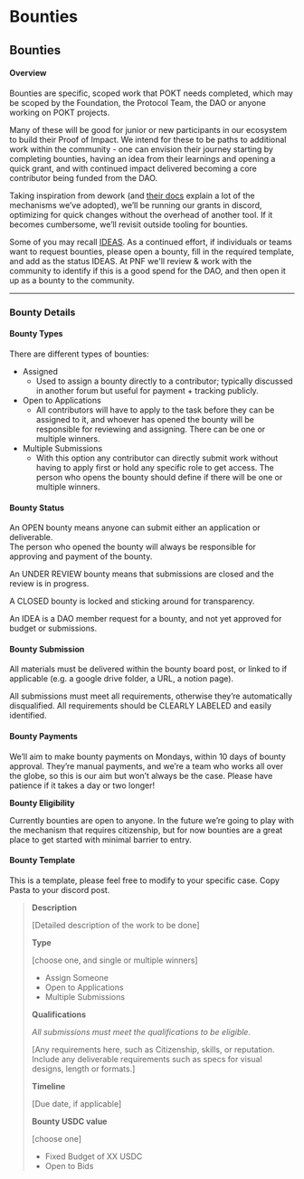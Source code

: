 # Bounties

## Bounties

#### **Overview**

Bounties are specific, scoped work that POKT needs completed, which may be scoped by the Foundation, the Protocol Team, the DAO or anyone working on POKT projects.

Many of these will be good for junior or new participants in our ecosystem to build their Proof of Impact. We intend for these to be paths to additional work within the community - one can envision their journey starting by completing bounties, having an idea from their learnings and opening a quick grant, and with continued impact delivered becoming a core contributor being funded from the DAO.

Taking inspiration from dework (and [their docs](https://dework.gitbook.io/product-docs/fundamentals/task-types-and-assignee-gating) explain a lot of the mechanisms we’ve adopted), we’ll be running our grants in discord, optimizing for quick changes without the overhead of another tool. If it becomes cumbersome, we’ll revisit outside tooling for bounties.

Some of you may recall [IDEAS](https://forum.pokt.network/t/pep-41-identify-efficiencies-and-suggestions-ideas/3396). As a continued effort, if individuals or teams want to request bounties, please open a bounty, fill in the required template, and add as the status IDEAS. At PNF we'll review & work with the community to identify if this is a good spend for the DAO, and then open it up as a bounty to the community.&#x20;

***

### **Bounty Details**

#### Bounty Types

There are different types of bounties:

* Assigned
  * Used to assign a bounty directly to a contributor; typically discussed in another forum but useful for payment + tracking publicly.
* Open to Applications
  * All contributors will have to apply to the task before they can be assigned to it, and whoever has opened the bounty will be responsible for reviewing and assigning. There can be one or multiple winners.
* Multiple Submissions
  * With this option any contributor can directly submit work without having to apply first or hold any specific role to get access. The person who opens the bounty should define if there will be one or multiple winners.

#### **Bounty Status**

An OPEN bounty means anyone can submit either an application or deliverable.\
The person who opened the bounty will always be responsible for approving and payment of the bounty.

An UNDER REVIEW bounty means that submissions are closed and the review is in progress.

A CLOSED bounty is locked and sticking around for transparency.

An IDEA is a DAO member request for a bounty, and not yet approved for budget or submissions.&#x20;

#### **Bounty Submission**

All materials must be delivered within the bounty board post, or linked to if applicable (e.g. a google drive folder, a URL, a notion page).

All submissions must meet all requirements, otherwise they’re automatically disqualified. All requirements should be CLEARLY LABELED and easily identified.

#### **Bounty Payments**

We’ll aim to make bounty payments on Mondays, within 10 days of bounty approval. They’re manual payments, and we’re a team who works all over the globe, so this is our aim but won’t always be the case. Please have patience if it takes a day or two longer!

**Bounty Eligibility**

Currently bounties are open to anyone. In the future we’re going to play with the mechanism that requires citizenship, but for now bounties are a great place to get started with minimal barrier to entry.

#### **Bounty Template**

This is a template, please feel free to modify to your specific case. Copy Pasta to your discord post.

> **Description**&#x20;
>
> \[Detailed description of the work to be done]
>
> **Type**&#x20;
>
> \[choose one, and single or multiple winners]&#x20;
>
> * Assign Someone&#x20;
> * Open to Applications&#x20;
> * Multiple Submissions
>
> **Qualifications**&#x20;
>
> _All submissions must meet the qualifications to be eligible._&#x20;
>
> \[Any requirements here, such as Citizenship, skills, or reputation. Include any deliverable requirements such as specs for visual designs, length or formats.]&#x20;
>
> **Timeline**&#x20;
>
> \[Due date, if applicable]
>
> &#x20;**Bounty USDC value**&#x20;
>
> \[choose one]&#x20;
>
> * Fixed Budget of XX USDC&#x20;
> * Open to Bids

